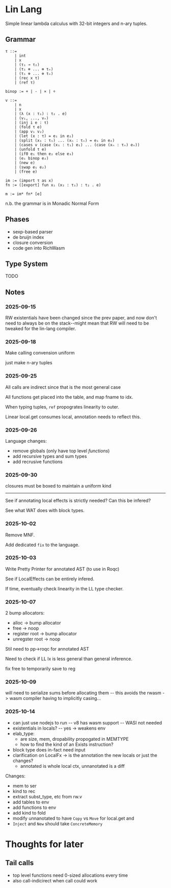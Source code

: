 # Lin Lang

Simple linear lambda calculus with 32-bit integers and n-ary tuples.

## Grammar

```
τ ::=
    | int
    | x
    | (τ₁ ⊸ τ₂)
    | (τ₁ ⊗ ... ⊗ τₙ)
    | (τ₁ ⊕ ... ⊕ τₙ)
    | (rec x τ)
    | (ref τ)

binop := + | - | × | ÷

v ::=
    | n
    | x
    | (λ (x : τ₁) : τ₂ . e)
    | (v₁, ..., vₙ)
    | (inj i e : τ)
    | (fold τ e)
    | (app v₁ v₂)
    | (let (x : τ) = e₁ in e₂)
    | (split (x₁ : τ₁) ... (xₙ : τₙ) = e₁ in e₂)
    | (cases v (case (x₁ : τ₁) e₁) ... (case (xₙ : τₙ) eₙ))
    | (unfold τ e)
    | (if0 e₁ then e₂ else e₃)
    | (e₁ binop e₂)
    | (new e)
    | (swap e₁ e₂)
    | (free e)

im := (import τ as x)
fn := ([export] fun x₁ (x₂ : τ₁) : τ₂ . e)

m := im* fn* [e]
```

n.b. the grammar is in Monadic Normal Form

## Phases

- sexp-based parser
- de bruijn index
- closure conversion
- code gen into RichWasm

## Type System

TODO

## Notes

### 2025-09-15

RW existentials have been changed since the prev paper, and now don't need to always be on the
stack--might mean that RW will need to be tweaked for the lin-lang compiler.

### 2025-09-18

Make calling convension uniform

just make n-ary tuples

### 2025-09-25

All calls are indirect since that is the most general case

All functions get placed into the table, and map fname to idx.

When typing tuples, `ref` propogrates linearity to outer.

Linear local.get consumes local, annotation needs to reflect this.

### 2025-09-26

Language changes:
- remove globals (only have top level *functions*)
- add recursive types and sum types
- add recrusive functions

### 2025-09-30

closures must be boxed to maintain a uniform kind

---

See if annotating local effects is strictly needed? Can this be infered?

See what WAT does with block types.

### 2025-10-02

Remove MNF.

Add dedicated `fix` to the language.

### 2025-10-03

Write Pretty Printer for annotated AST (to use in Roqc)

See if LocalEffects can be entirely infered.

If time, eventually check linearity in the LL type checker.

### 2025-10-07

2 bump allocators:
- alloc -> bump allocator
- free -> noop
- register root -> bump allocator
- unregster root -> noop

Stil need to pp->roqc for annotated AST

Need to check if LL lx is less general than general inference.

fix free to temporarily save to reg

### 2025-10-09

will need to serialize sums before allocating them -- this avoids the rwasm -> wasm compiler having to implicitly casing...

### 2025-10-14

- can just use nodejs to run -- v8 has wasm support -- WASI not needed
- existentials in locals? -- yes -> weakens env
- elab_type:
  - are size, mem, dropability propogated in MEMTYPE
  - how to find the kind of an Exists instruction?
- block type does in-fact need input
- clarification on LocalFx -> is the annotation the new locals or just the changes?
  - annotated is whole local ctx, unnanotated is a diff

Changes:
- mem to ser
- kind to rec
- extract subst_type, etc from rw.v
- add tables to env
- add functions to env
- add kind to fold
- modify unnanotated to have `Copy` vs `Move` for local.get and 
- `Inject` and `New` should take `ConcreteMemory`


# Thoughts for later

## Tail calls

- top level functions need 0-sized allocations every time
- also call-indicirect when call could work


